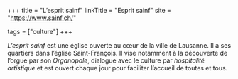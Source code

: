 +++
title = "L’esprit sainf"
linkTitle = "Esprit sainf"
site = "https://www.sainf.ch/"

tags = ["culture"]
+++

*L’esprit sainf* est une église ouverte au cœur de la ville de Lausanne. Il a ses quartiers dans l’église Saint-François. Il vise notamment à la découverte de l’orgue par son *Organopole*, dialogue avec le culture par *hospitalité artistique*  et est ouvert chaque jour pour faciliter l’accueil de toutes et tous.
